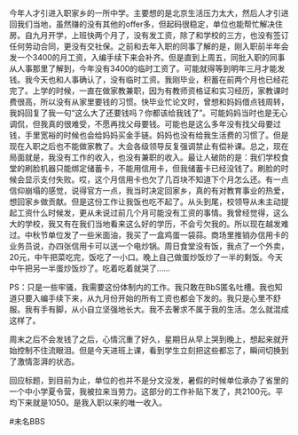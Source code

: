今年人才引进入职家乡的一所中学。主要想的是北京生活压力太大，然后人才引进回我们当地，虽然赚的没有其他的offer多，但起码很稳定，单位也能帮忙解决住房。自九月开学，上班快两个月了，没有发工资，除了和学校的三方，也没有签订任何劳动合同，更没有交社保。之前和去年入职的同事了解的是，刚入职前半年会发一个3400的月工资，入编手续下来会补齐。但是直到上周五，同批入职的同事从人事那里了解到，今年没有3400的临时工资了。可能就得等到明年三月才能发钱。我今天也和人事确认了，没有临时工资。我刚毕业，积蓄在前两个月也已经花完了。上学的时候，一直在做家教兼职，因为有教师资格证和实习经历，家教课时费很高，所以没有从家里要钱的习惯。快毕业忙论文时，曾想和妈妈借点钱周转，我妈回复了我一句“这么大了还要钱吗？你都该给我钱了”。可能妈妈当时也是无心调侃，但我真的很难受，不愿再找父母要钱。可能也是这么多年没有找父母要过钱，手里宽裕的时候也会给妈妈买金手链。妈妈也没有给我生活费的习惯了。但是现在入职之后也不能做家教了。大会各级领导反复强调禁止有偿补课。总之，现在局面就是，我没有工作的收入，也没有兼职的收入。最让人破防的是：我们学校食堂的刷脸机器只能绑定储蓄卡，不能用信用卡，但我储蓄卡已经没钱了。刷脸的时候会显示支付失败。哎，这个月信用卡也欠了几百块不知道下个月怎么还。有一点信仰崩塌的感觉，说得官方一点，我当时决定回家乡，真的有对教育事业的热爱，想回家乡做贡献。但是这份工作让我饭也吃不起了。从头到尾，校领导从未主动提起工资什么时候发，更从未说过前几个月可能没有工资的事情。我曾经觉得，这么大的学校，我又有在我们当地看来这么好的学历，不会亏欠我的。所以现在越发难过。中秋节单位发了一些米面油，我买了一盒鸡蛋一袋蒜。商场里推销办信用卡的业务员说，办四张信用卡可以送一个电炒锅。周日食堂没有饭，我点了一个外卖，20元，中午把菜吃完，饭吃了一小口。晚上自己做蛋炒饭炒了一半的剩饭。今天中午把另一半蛋炒饭炒了。吃着吃着就哭了……

PS：只是一些牢骚，我需要这份体制内的工作。我只敢在BbS匿名吐槽。我也知道只要入编手续下来，从九月份开始的所有工资也都会下发的。我只是心里不舒服。我有手有脚，从小自立坚强地长大。我不去奢求不属于我的生活。怎么就混成这样了。

周末之后不会发钱了之后，心情沉重了好久，星期日从早上哭到晚上，想起来就开始控制不住流眼泪。但是今天进班上课，看到学生立刻把这些都忘了，瞬间切换到了激情澎湃的状态。

回应标题，到目前为止，单位的也并不是分文没发，暑假的时候单位承办了省里的一个中小学夏令营，我被拉来当劳力。这部分的工作补贴下发了，共2100元。平均下来就是1050。是我入职以来的唯一收入。

#未名BBS
